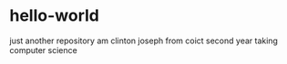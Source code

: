 # hello-world
just another repository
am clinton joseph 
from coict
second year
taking computer science
